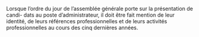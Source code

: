 Lorsque l’ordre du jour de l’assemblée générale porte sur la présentation de candi- dats au poste d’administrateur, il doit être fait mention de leur identité, de leurs références professionnelles et de leurs activités professionnelles au cours des cinq dernières années.